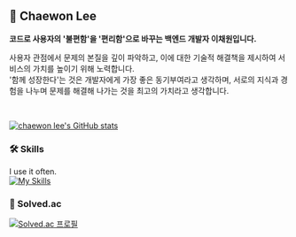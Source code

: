 ## 👋 Chaewon Lee
<p>
<strong>코드로 사용자의 '불편함'을 '편리함'으로 바꾸는 백엔드 개발자 이채원입니다.</strong>
</p>

사용자 관점에서 문제의 본질을 깊이 파악하고, 이에 대한 기술적 해결책을 제시하여 서비스의 가치를 높이기 위해 노력합니다.<br>
'함께 성장한다'는 것은 개발자에게 가장 좋은 동기부여라고 생각하며, 서로의 지식과 경험을 나누며 문제를 해결해 나가는 것을 최고의 가치라고 생각합니다.

<br>

[![chaewon lee's GitHub stats](https://github-readme-stats.vercel.app/api?username=chaeum9)](https://github.com/chaeum9/github-readme-stats)


### 🛠️ Skills
I use it often.<br>
[![My Skills](https://skillicons.dev/icons?i=java,spring,mysql)](https://skillicons.dev)
<br>
   

### 🌱 Solved.ac
[![Solved.ac 프로필](http://mazassumnida.wtf/api/generate_badge?boj=ecw1110)](https://solved.ac/ecw1110)

